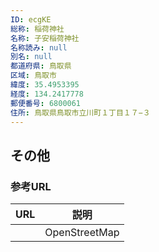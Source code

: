 ```yaml
---
ID: ecgKE
総称: 稲荷神社
名称: 子安稲荷神社
名称読み: null
別名: null
都道府県: 鳥取県
区域: 鳥取市
緯度: 35.4953395
経度: 134.2417778
郵便番号: 6800061
住所: 鳥取県鳥取市立川町１丁目１７−３
---
```


## その他

### 参考URL

| URL | 説明          |
| --- | ------------- |
|     | OpenStreetMap |
